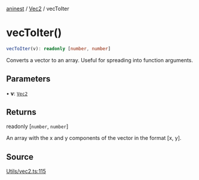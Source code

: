 [aninest](../../index.md) / [Vec2](../index.md) / vecToIter

# vecToIter()

```ts
vecToIter(v): readonly [number, number]
```

Converts a vector to an array.
Useful for spreading into function arguments.

## Parameters

• **v**: [`Vec2`](../type-aliases/Vec2.md)

## Returns

readonly [`number`, `number`]

An array with the x and y components of the vector in the format [x, y].

## Source

[Utils/vec2.ts:115](https://github.com/zphrs/aninest/blob/9544357/src/Utils/vec2.ts#L115)
